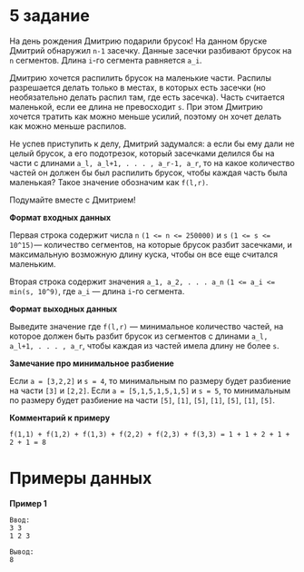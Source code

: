 # 5 задание

На день рождения Дмитрию подарили брусок! На данном бруске Дмитрий обнаружил `n-1` засечку. Данные засечки разбивают 
брусок на `n` сегментов. Длина `i`-го сегмента равняется `a_i`.

Дмитрию хочется распилить брусок на маленькие части. Распилы разрешается делать только в местах, в которых есть 
засечки (но необязательно делать распил там, где есть засечка). Часть считается маленькой, если ее длина не 
превосходит `s`. При этом Дмитрию хочется тратить как можно меньше усилий, поэтому он хочет делать как можно 
меньше распилов.

Не успев приступить к делу, Дмитрий задумался: а если бы ему дали не целый брусок, а его подотрезок, 
который засечками делился бы на части с длинами `a_l, a_l+1, . . . , a_r-1, a_r`, то на какое количество частей он 
должен бы был распилить брусок, чтобы каждая часть была маленькая? Такое значение обозначим как `f(l,r)`.

Подумайте вместе с Дмитрием!

**Формат входных данных**

Первая строка содержит числа `n` `(1 <= n <= 250000)` и `s` `(1 <= s <= 10^15)`— количество сегментов, на которые 
брусок разбит засечками, и максимальную возможную длину куска, чтобы он все еще считался маленьким.

Вторая строка содержит значения `a_1, a_2, . . . a_n` `(1 <= a_i <= min(s, 10^9)`, где `a_i` — длина `i`-го сегмента.

**Формат выходных данных**

Выведите значение где `f(l,r)` — минимальное количество частей, на которое должен быть разбит брусок из сегментов 
с длинами `a_l, a_l+1, . . . , a_r`, чтобы каждая из частей имела длину не более `s`.

**Замечание про минимальное разбиение**

Если `a = [3,2,2]` и `s = 4`, то минимальным по размеру будет разбиение на части `[3]` и `[2,2]`. Если
`a = [5,1,5,1,5,1,5]` и `s = 5`, то минимальным по размеру будет разбиение на части `[5]`, `[1]`, `[5]`, `[1]`, `[5]`, 
`[1]`, `[5]`.

**Комментарий к примеру**

`f(1,1) + f(1,2) + f(1,3) + f(2,2) + f(2,3) + f(3,3) = 1 + 1 + 2 + 1 + 2 + 1 = 8`

# Примеры данных
**Пример 1**
```
Ввод:
3 3
1 2 3
```
```
Вывод:
8
```